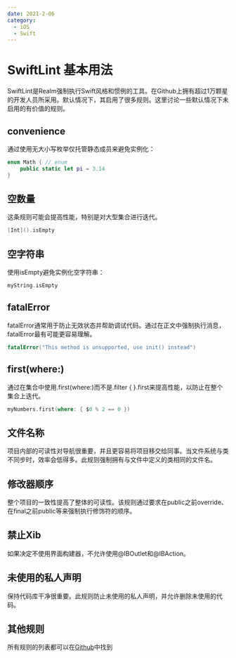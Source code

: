 ```yaml
---
date: 2021-2-06
category:
  - iOS
  - Swift
---
```


# SwiftLint 基本用法
SwiftLint是Realm强制执行Swift风格和惯例的工具。在Github上拥有超过1万颗星的开发人员所采用。默认情况下，其启用了很多规则。这里讨论一些默认情况下未启用的有价值的规则。

## convenience
通过使用无大小写枚举仅托管静态成员来避免实例化：
``` swift
enum Math { // enum
    public static let pi = 3.14
}
```

## 空数量
这条规则可能会提高性能，特别是对大型集合进行迭代。
``` swift
[Int]().isEmpty
```

## 空字符串
使用isEmpty避免实例化空字符串：
``` swift
myString.isEmpty
```

## fatalError
fatalError通常用于防止无效状态并帮助调试代码。通过在正文中强制执行消息，fatalError最有可能更容易理解。
``` swift
fatalError("This method is unsupported, use init() instead")
```

## first(where:)
通过在集合中使用.first(where:)而不是.filter { }.first来提高性能，以防止在整个集合上迭代。
``` swift
myNumbers.first(where: { $0 % 2 == 0 })
```

## 文件名称
项目内部的可读性对导航很重要，并且更容易将项目移交给同事。当文件系统与类不同步时，效率会低得多。此规则强制拥有与文件中定义的类相同的文件名。

## 修改器顺序
整个项目的一致性提高了整体的可读性。该规则通过要求在public之前override、在final之前public等来强制执行修饰符的顺序。

## 禁止Xib
如果决定不使用界面构建器，不允许使用@IBOutlet和@IBAction。

## 未使用的私人声明
保持代码库干净很重要。此规则防止未使用的私人声明，并允许删除未使用的代码。

## 其他规则
所有规则的列表都可以在[Github](https://github.com/realm/SwiftLint/blob/main/Rules.md#unused-private-declaration)中找到